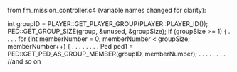 from fm_mission_controller.c4 (variable names changed for clarity):

int groupID = PLAYER::GET_PLAYER_GROUP(PLAYER::PLAYER_ID());
PED::GET_GROUP_SIZE(group, &unused, &groupSize);
if (groupSize >= 1) {
. . . . for (int memberNumber = 0; memberNumber < groupSize; memberNumber++) {
. . . . . . . . Ped ped1 = PED::GET_PED_AS_GROUP_MEMBER(groupID, memberNumber);
. . . . . . . . //and so on